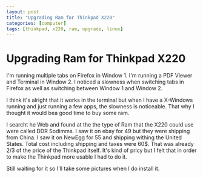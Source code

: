 ```yaml
---
layout: post
title: "Upgrading Ram for Thinkpad X220"
categories: [computer]
tags: [thinkpad, x220, ram, upgrade, linux]
---
```


# Upgrading Ram for Thinkpad X220

I'm running multiple tabs on Firefox in Window 1. I'm running a PDF Viewer and Terminal in Window 2.  I noticed a slowness when switching tabs in Firefox as well as switching between Window 1 and Window 2.

I think it's alright that it works in the terminal but when I have a X-Windows running and just running a few apps, the slowness is noticeable.
That why I thought it would bea good time to buy some ram.

I searcht he Web and found at the the type of Ram that the X220 could use were called DDR Sodimms.
I saw it on ebay for 49 but they were shipping from China.  I saw it on NewEgg for 55 and shipping withing the United States.  Total cost including shipping and taxes were 60$.   That was already 2/3 of the price of the Thinkpad itself.  It's kind of pricy but I felt that in order to make the Thinkpad more usable I had to do it.

Still waiting for it so I'll take some pictures when I do install it.
